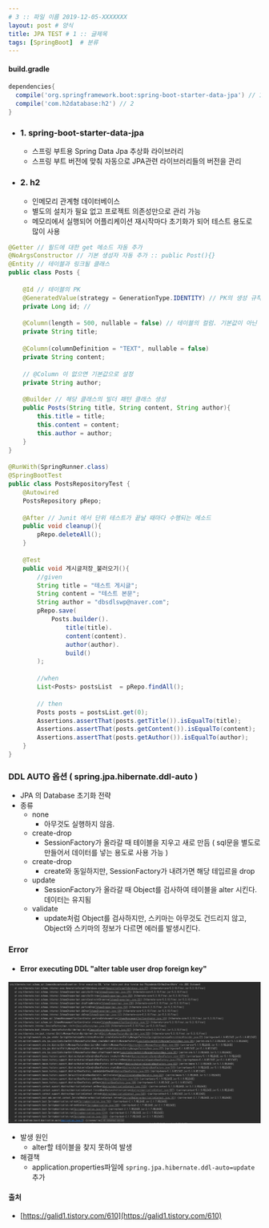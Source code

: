 ```yaml
---
# 3 :: 파일 이름 2019-12-05-XXXXXXX  
layout: post # 양식 
title: JPA TEST # 1 :: 글제목
tags: [SpringBoot]  # 분류
---
```



#### build.gradle
```groovy
dependencies{
  compile('org.springframework.boot:spring-boot-starter-data-jpa') // 1
  compile('com.h2database:h2') // 2
}
```

- ### 1. spring-boot-starter-data-jpa
  - 스프링 부트용 Spring Data Jpa 추상화 라이브러리
  - 스프링 부트 버전에 맞춰 자동으로 JPA관련 라이브러리들의 버전을 관리
- ### 2. h2
  - 인메모리 관계형 데이터베이스
  - 별도의 설치가 필요 없고 프로젝트 의존성만으로 관리 가능
  - 메모리에서 실행되어 어플리케이션 재시작마다 초기화가 되어 테스트 용도로 많이 사용



```java
@Getter // 필드에 대한 get 메소드 자동 추가
@NoArgsConstructor // 기본 생성자 자동 추가 :: public Post(){}
@Entity // 테이블과 링크될 클래스
public class Posts {

    @Id // 테이블의 PK
    @GeneratedValue(strategy = GenerationType.IDENTITY) // PK의 생성 규칙. IDENTITY : auto_increment
    private Long id; //

    @Column(length = 500, nullable = false) // 테이블의 컬럼. 기본값이 아닌 필요한 옵션이 있을경우 사용
    private String title;

    @Column(columnDefinition = "TEXT", nullable = false)
    private String content;

    // @Column 이 없으면 기본값으로 설정
    private String author;

    @Builder // 해당 클래스의 빌더 패턴 클래스 생성
    public Posts(String title, String content, String author){
        this.title = title;
        this.content = content;
        this.author = author;
    }
}

@RunWith(SpringRunner.class)
@SpringBootTest
public class PostsRepositoryTest {
    @Autowired
    PostsRepository pRepo;

    @After // Junit 에서 단위 테스트가 끝날 때마다 수행되는 메소드
    public void cleanup(){
        pRepo.deleteAll();
    }

    @Test
    public void 게시글저장_불러오기(){
        //given
        String title = "테스트 게시글";
        String content = "테스트 본문";
        String author = "dbsdlswp@naver.com";
        pRepo.save(
            Posts.builder().
                title(title).
                content(content).
                author(author).
                build()
        );

        //when
        List<Posts> postsList  = pRepo.findAll();

        // then
        Posts posts = postsList.get(0);
        Assertions.assertThat(posts.getTitle()).isEqualTo(title);
        Assertions.assertThat(posts.getContent()).isEqualTo(content);
        Assertions.assertThat(posts.getAuthor()).isEqualTo(author);
    }
}
```

### DDL AUTO 옵션 ( spring.jpa.hibernate.ddl-auto )
- JPA 의 Database 초기화 전략
- 종류
  - none
    - 아무것도 실행하지 않음.
  - create-drop
    - SessionFactory가 올라갈 때 테이블을 지우고 새로 만듬 ( sql문을 별도로 만들어서 데이터를 넣는 용도로 사용 가능 )
  - create-drop
    - create와 동일하지만, SessionFactory가 내려가면 해당 테입르을 drop
  - update
    - SessionFactory가 올라갈 때 Object를 검사하여 테이블을 alter 시킨다. 데이터는 유지됨
  - validate
    - update처럼 Object를 검사하지만, 스키마는 아무것도 건드리지 않고, Object와 스키마의 정보가 다르면 에러를 발생시킨다.


### Error
- #### Error executing DDL "alter table user drop foreign key"
![error-ddl](../img/2020-05-11-JPA/error-ddl.png)
  - 발생 원인
    - alter할 테이블을 찾지 못하여 발생
  - 해결책
    - application.properties파일에 `spring.jpa.hibernate.ddl-auto=update` 추가





#### 출처
- [https://galid1.tistory.com/610](https://galid1.tistory.com/610)